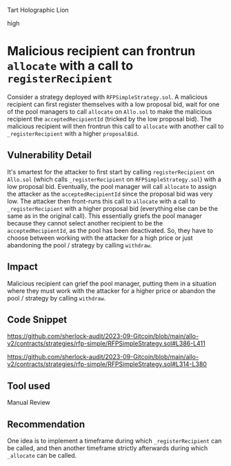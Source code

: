 Tart Holographic Lion

high

# Malicious recipient can frontrun `allocate` with a call to `registerRecipient`
Consider a strategy deployed with `RFPSimpleStrategy.sol`. A malicious recipient can first register themselves with a low proposal bid, wait for one of the pool managers to call `allocate` on `Allo.sol` to make the malicious recipient the `acceptedRecipientId` (tricked by the low proposal bid). The malicious recipient will then frontrun this call to `allocate` with another call to `_registerRecipient` with a higher `proposalBid`. 

## Vulnerability Detail

It's smartest for the attacker to first start by calling `registerRecipient` on `Allo.sol` (which calls `_registerRecipient` on `RFPSimpleStrategy.sol`) with a low proposal bid. Eventually, the pool manager will call `allocate` to assign the attacker as the `acceptedRecipientId` since the proposal bid was very low. The attacker then front-runs this call to `allocate` with a call to `_registerRecipient` with a higher proposal bid (everything else can be the same as in the original call). This essentially griefs the pool manager because they cannot select another recipient to be the `acceptedRecipientId`, as the pool has been deactivated. So, they have to choose between working with the attacker for a high price or just abandoning the pool / strategy by calling `withdraw`. 

## Impact

Malicious recipient can grief the pool manager, putting them in a situation where they must work with the attacker for a higher price or abandon the pool / strategy by calling `withdraw`. 

## Code Snippet

https://github.com/sherlock-audit/2023-09-Gitcoin/blob/main/allo-v2/contracts/strategies/rfp-simple/RFPSimpleStrategy.sol#L386-L411

https://github.com/sherlock-audit/2023-09-Gitcoin/blob/main/allo-v2/contracts/strategies/rfp-simple/RFPSimpleStrategy.sol#L314-L380

## Tool used

Manual Review

## Recommendation
One idea is to implement a timeframe during which `_registerRecipient` can be called, and then another timeframe strictly afterwards during which `_allocate` can be called.
